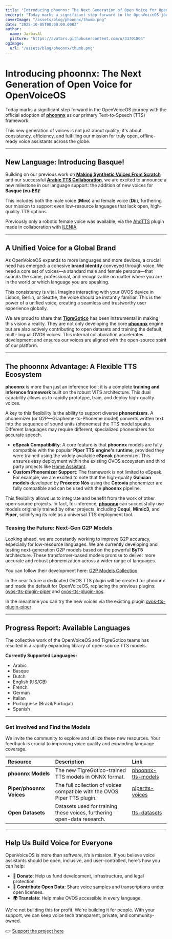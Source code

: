```yaml
---
title: "Introducing phoonnx: The Next Generation of Open Voice for OpenVoiceOS"
excerpt: "Today marks a significant step forward in the OpenVoiceOS journey with the official integration and adoption of **phoonnx** as our primary Text-to-Speech (TTS) engine."
coverImage: "/assets/blog/phoonnx/thumb.png"
date: "2025-10-05T00:00:00.000Z"
author:
  name: JarbasAl
  picture: "https://avatars.githubusercontent.com/u/33701864"
ogImage:
  url: "/assets/blog/phoonnx/thumb.png"
---
```


# Introducing phoonnx: The Next Generation of Open Voice for OpenVoiceOS

Today marks a significant step forward in the OpenVoiceOS journey with the official adoption of [**phoonnx**](https://github.com/TigreGotico/phoonnx) as our primary Text-to-Speech (TTS) framework. 

This new generation of voices is not just about quality; it's about consistency, efficiency, and fulfilling our mission for truly open, offline-ready voice assistants across the globe.

-----

## New Language: Introducing Basque!

Building on our previous work on [**Making Synthetic Voices From Scratch**](https://blog.openvoiceos.org/posts/2025-06-26-making-synthetic-voices-from-scratch) and our successful [**Arabic TTS Collaboration**](https://blog.openvoiceos.org/posts/2025-10-01-arabic_tts_collaboration), we are excited to announce a new milestone in our language support: the addition of new voices for **Basque (eu-ES)**!

This includes both the male voice (**Miro**) and female voice (**Dii**), furthering our mission to support even low-resource languages that lack open, high-quality TTS options.

Previously only a robotic female voice was available, via the [AhoTTS](https://github.com/OpenVoiceOS/ovos-tts-plugin-ahotts) plugin made in collaboration with [ILENIA](https://proyectoilenia.es).

-----

## A Unified Voice for a Global Brand

As OpenVoiceOS expands to more languages and more devices, a crucial need has emerged: a cohesive **brand identity** conveyed through voice. 
We need a core set of voices—a standard male and female persona—that sounds the same, professional, and recognizable no matter where you are in the world or which language you are speaking.

This consistency is vital. Imagine interacting with your OVOS device in Lisbon, Berlin, or Seattle, the voice should be instantly familiar. 
This is the power of a unified voice, creating a seamless and trustworthy user experience globally.

We are proud to share that [**TigreGotico**](https://tigregotico.pt) has been instrumental in making this vision a reality. 
They are not only developing the core [**phoonnx**](https://github.com/TigreGotico/phoonnx) engine but are also actively contributing to open datasets and training the default, multi-lingual OVOS voices. 
This internal collaboration accelerates development and ensures our voices are aligned with the open-source spirit of our platform.

-----

## The phoonnx Advantage: A Flexible TTS Ecosystem

**phoonnx** is more than just an inference tool; it is a complete **training and inference framework** built on the robust VITS architecture. 
This dual capability allows us to rapidly prototype, train, and deploy high-quality voices.

A key to this flexibility is the ability to support diverse **phonemizers**. 
A phonemizer (or G2P—Grapheme-to-Phoneme model) converts written text into the sequence of sound units (phonemes) the TTS model speaks. 
Different languages may require different, specialized phonemizers for accurate speech.

  * **eSpeak Compatibility**: A core feature is that **phoonnx** models are fully compatible with the popular **Piper TTS engine's runtime**, provided they were trained using the widely available **eSpeak** phonemizer. This ensures easy deployment within the existing OVOS ecosystem and third party projects like [Home Assistant](https://www.home-assistant.io/integrations/piper/).
  * **Custom Phonemizer Support**: The framework is not limited to eSpeak. For example, we are excited to note that the high-quality **Galician models** developed by **Proxecto Nós** using the **Cotovia** phonemizer are fully compatible and can be used with the **phoonnx** pipeline.

This flexibility allows us to integrate and benefit from the work of other open-source projects. In fact, for inference, [**phoonnx**](https://github.com/TigreGotico/phoonnx) can successfully use models originally trained by other projects, including **Coqui**, **Mimic3**, and **Piper**, solidifying its role as a universal TTS deployment tool.


### Teasing the Future: Next-Gen G2P Models

Looking ahead, we are constantly working to improve G2P accuracy, especially for low-resource languages. We are currently developing and testing next-generation G2P models based on the powerful **ByT5** architecture. These transformer-based models promise to deliver more accurate and robust phonemization across a wider range of languages.

You can follow their development here: [G2P Models Collection](https://huggingface.co/collections/OpenVoiceOS/g2p-models-6886a8d612825c3fe65befa0).

In the near future a dedicated OVOS TTS plugin will be created for phoonnx and made the default for OpenVoiceOS, replacing the previous plugins: [ovos-tts-plugin-piper](https://github.com/OpenVoiceOS/ovos-tts-plugin-piper) and [ovos-tts-plugin-nos](https://github.com/OpenVoiceOS/ovos-tts-plugin-nos). 

In the meantime you can try the new voices via the existing plugin [ovos-tts-plugin-piper](https://github.com/OpenVoiceOS/ovos-tts-plugin-piper)


-----

## Progress Report: Available Languages

The collective work of the OpenVoiceOS and TigreGotico teams has resulted in a rapidly expanding library of open-source TTS models.

**Currently Supported Languages:**

* Arabic
* Basque
* Dutch
* English (US/GB)
* French
* German
* Italian
* Portuguese (Brazil/Portugal)
* Spanish

-----

### **Get Involved and Find the Models**

We invite the community to explore and utilize these new resources. Your feedback is crucial to improving voice quality and expanding language coverage.

| Resource                 | Description                                                              | Link                                                                                                             |
|:-------------------------|:-------------------------------------------------------------------------|:-----------------------------------------------------------------------------------------------------------------|
| **phoonnx Models**       | The new TigreGotico-trained TTS models in ONNX format.                   | [phoonnx-tts-models](https://huggingface.co/collections/TigreGotico/phoonnx-tts-models-68cd76d5b485394d9b71032e) |
| **Piper/phoonnx Voices** | The full collection of voices compatible with the OVOS Piper TTS plugin. | [pipertts-voices](https://huggingface.co/collections/OpenVoiceOS/pipertts-voices-68594d08f08e6ec56eddf4eb)       |
| **Open Datasets**        | Datasets used for training these voices, furthering open-data research.  | [tts-datasets](https://huggingface.co/collections/TigreGotico/tts-datasets-68dd4156a1484d2cf7bcbd5f)             |

---

## Help Us Build Voice for Everyone

OpenVoiceOS is more than software, it’s a mission. If you believe voice assistants should be open, inclusive, and user-controlled, here’s how you can help:

- **💸 Donate**: Help us fund development, infrastructure, and legal protection.
- **📣 Contribute Open Data**: Share voice samples and transcriptions under open licenses.
- **🌍 Translate**: Help make OVOS accessible in every language.

We're not building this for profit. We're building it for people. With your support, we can keep voice tech transparent, private, and community-owned.

👉 [Support the project here](https://www.openvoiceos.org/contribution)
